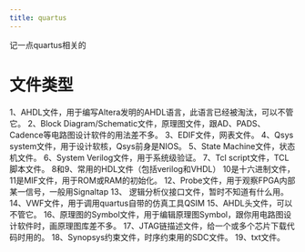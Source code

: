 ```yaml
---
title: quartus
---
```

记一点quartus相关的
# 文件类型
1、AHDL文件，用于编写Altera发明的AHDL语言，此语言已经被淘汰，可以不管它。
2、Block Diagram/Schematic文件，原理图文件，跟AD、PADS、Cadence等电路图设计软件的用法差不多。
3、EDIF文件，网表文件。
4、Qsys system文件，用于设计软核，Qsys前身是NIOS。
5、State Machine文件，状态机文件。
6、System Verilog文件，用于系统级验证。
7、Tcl script文件，TCL脚本文件。
8和9、常用的HDL文件（包括verilog和VHDL）
10是十六进制文件，11是MIF文件，用于ROM或RAM的初始化。
12、Probe文件，用于观察FPGA内部某一信号，一般用Signaltap
13、 逻辑分析仪接口文件，暂时不知道有什么用。
14、VWF文件，用于调用quartus自带的仿真工具QSIM
15、AHDL头文件，可以不管它。
16、原理图的Symbol文件，用于编辑原理图Symbol，跟你用电路图设计软件时，画原理图库差不多。
17、JTAG链描述文件，给一个或多个芯片下载代码时用的。
18、Synopsys约束文件，时序约束用的SDC文件。
19、txt文件。